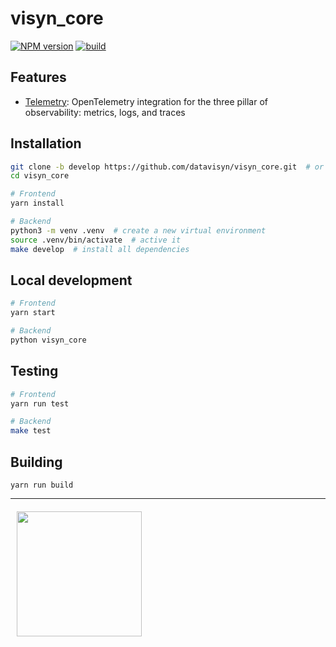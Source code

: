 # visyn_core

[![NPM version](https://badge.fury.io/js/visyn_core.svg)](https://npmjs.org/package/visyn_core)
[![build](https://github.com/datavisyn/visyn_core/actions/workflows/build.yml/badge.svg?branch=develop)](https://github.com/datavisyn/visyn_core/actions/workflows/build.yml)

## Features

- [Telemetry](./docs/TELEMETRY.md): OpenTelemetry integration for the three pillar of observability: metrics, logs, and traces

## Installation

```bash
git clone -b develop https://github.com/datavisyn/visyn_core.git  # or any other branch you want to develop in
cd visyn_core

# Frontend
yarn install

# Backend
python3 -m venv .venv  # create a new virtual environment
source .venv/bin/activate  # active it
make develop  # install all dependencies
```

## Local development

```bash
# Frontend
yarn start

# Backend
python visyn_core
```

## Testing

```bash
# Frontend
yarn run test

# Backend
make test
```

## Building

```
yarn run build
```

---

<a href="https://www.datavisyn.io"><img src="https://www.datavisyn.io/wp-content/uploads/2021/11/datavisyn_RGB_A.svg" align="left" width="200px" hspace="10" vspace="6"></a>
